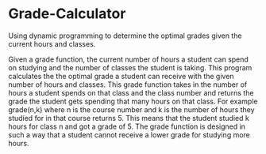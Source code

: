 # Grade-Calculator
Using dynamic programming to determine the optimal grades given the current hours and classes. 

Given a grade function, the current number of hours a student can spend on studying and the number of classes the student is taking. This program calculates the the optimal grade a student can receive with the given number of hours and classes. This grade function takes in the number of hours a student spends on that class and the class number and returns the grade the student gets spending that many hours on that class. For example grade(n,k) where n is the course number and k is the number of hours they studied for in that course returns 5. This means that the student studied k hours for class n and got a grade of 5. The grade function is designed in such a way that a student cannot receive a lower grade for studying more hours.
